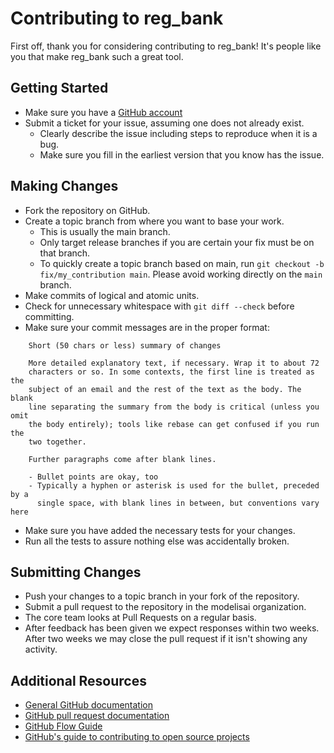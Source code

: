 # Contributing to reg_bank

First off, thank you for considering contributing to reg_bank! It's people like you that make reg_bank such a great tool.

## Getting Started

* Make sure you have a [GitHub account](https://github.com/signup/free)
* Submit a ticket for your issue, assuming one does not already exist.
  * Clearly describe the issue including steps to reproduce when it is a bug.
  * Make sure you fill in the earliest version that you know has the issue.

## Making Changes

* Fork the repository on GitHub.
* Create a topic branch from where you want to base your work.
  * This is usually the main branch.
  * Only target release branches if you are certain your fix must be on that branch.
  * To quickly create a topic branch based on main, run `git checkout -b fix/my_contribution main`. Please avoid working directly on the `main` branch.
* Make commits of logical and atomic units.
* Check for unnecessary whitespace with `git diff --check` before committing.
* Make sure your commit messages are in the proper format:

```
    Short (50 chars or less) summary of changes

    More detailed explanatory text, if necessary. Wrap it to about 72
    characters or so. In some contexts, the first line is treated as the
    subject of an email and the rest of the text as the body. The blank
    line separating the summary from the body is critical (unless you omit
    the body entirely); tools like rebase can get confused if you run the
    two together.

    Further paragraphs come after blank lines.

    - Bullet points are okay, too
    - Typically a hyphen or asterisk is used for the bullet, preceded by a
      single space, with blank lines in between, but conventions vary here
```

* Make sure you have added the necessary tests for your changes.
* Run all the tests to assure nothing else was accidentally broken.

## Submitting Changes

* Push your changes to a topic branch in your fork of the repository.
* Submit a pull request to the repository in the modelisai organization.
* The core team looks at Pull Requests on a regular basis.
* After feedback has been given we expect responses within two weeks. After two weeks we may close the pull request if it isn't showing any activity.

## Additional Resources

* [General GitHub documentation](https://docs.github.com/)
* [GitHub pull request documentation](https://docs.github.com/en/github/collaborating-with-pull-requests)
* [GitHub Flow Guide](https://guides.github.com/introduction/flow/)
* [GitHub's guide to contributing to open source projects](https://opensource.guide/how-to-contribute/)